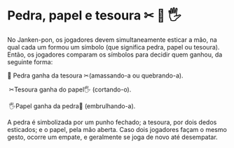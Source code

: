 # Pedra, papel e tesoura ✂ 👊 🖐️

No Janken-pon, os jogadores devem simultaneamente esticar a mão, na qual cada um formou um símbolo (que significa pedra, papel ou tesoura). Então, os jogadores comparam os símbolos para decidir quem ganhou, da seguinte forma:

   👊 Pedra ganha da tesoura ✂(amassando-a ou quebrando-a).

​    ✂Tesoura ganha do papel🖐️ (cortando-o).

​    🖐️Papel ganha da pedra👊 (embrulhando-a).

A pedra é simbolizada por um punho fechado; a tesoura, por dois dedos esticados; e o papel, pela mão aberta. Caso dois jogadores façam o mesmo gesto, ocorre um empate, e geralmente se joga de novo até desempatar.
